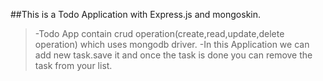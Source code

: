 ##This is a Todo Application with Express.js and mongoskin.
> -Todo App contain crud operation(create,read,update,delete operation) which uses mongodb driver.
 -In this Application we can add new task.save it and once the task is done you can remove the task from your list.
